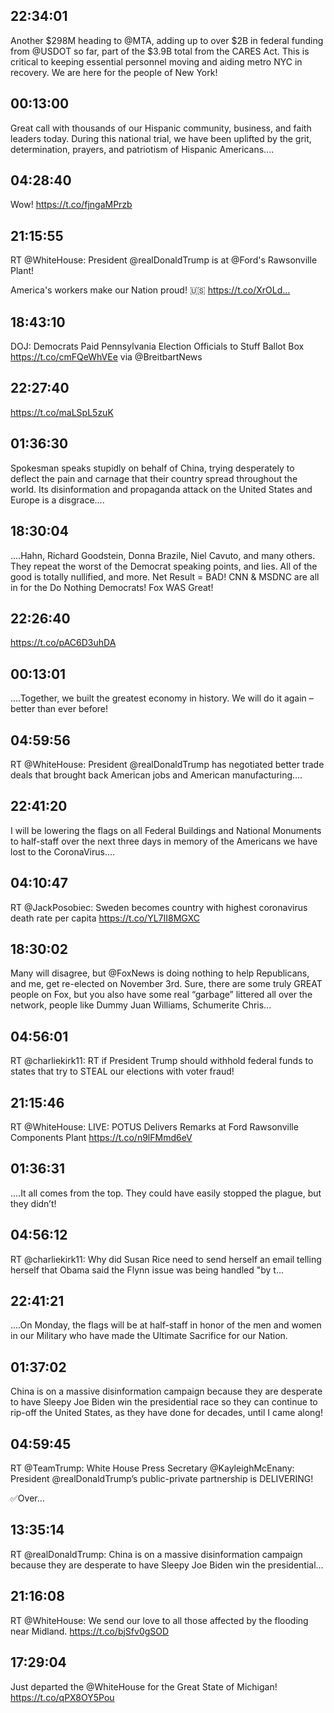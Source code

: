 ## 22:34:01
Another $298M heading to @MTA, adding up to over $2B in federal funding from @USDOT so far, part of the $3.9B total from the CARES Act. This is critical to keeping essential personnel moving and aiding metro NYC in recovery. We are here for the people of New York!
## 00:13:00
Great call with thousands of our Hispanic community, business, and faith leaders today. During this national trial, we have been uplifted by the grit, determination, prayers, and patriotism of Hispanic Americans....
## 04:28:40
Wow! https://t.co/fjngaMPrzb
## 21:15:55
RT @WhiteHouse: President @realDonaldTrump is at @Ford's Rawsonville Plant!

America's workers make our Nation proud! 🇺🇸 https://t.co/XrOLd…
## 18:43:10
DOJ: Democrats Paid Pennsylvania Election Officials to Stuff Ballot Box https://t.co/cmFQeWhVEe via @BreitbartNews
## 22:27:40
https://t.co/maLSpL5zuK
## 01:36:30
Spokesman speaks stupidly on behalf of China, trying desperately to deflect the pain and carnage that their country spread throughout the world. Its disinformation and propaganda attack on the United States and Europe is a disgrace....
## 18:30:04
....Hahn, Richard Goodstein, Donna Brazile, Niel Cavuto, and many others. They repeat the worst of the Democrat speaking points, and lies. All of the good is totally nullified, and more. Net Result = BAD! CNN &amp; MSDNC are all in for the Do Nothing Democrats! Fox WAS Great!
## 22:26:40
https://t.co/pAC6D3uhDA
## 00:13:01
....Together, we built the greatest economy in history. We will do it again – better than ever before!
## 04:59:56
RT @WhiteHouse: President @realDonaldTrump has negotiated better trade deals that brought back American jobs and American manufacturing.…
## 22:41:20
I will be lowering the flags on all Federal Buildings and National Monuments to half-staff over the next three days in memory of the Americans we have lost to the CoronaVirus....
## 04:10:47
RT @JackPosobiec: Sweden becomes country with highest coronavirus death rate per capita
https://t.co/YL7II8MGXC
## 18:30:02
Many will disagree, but @FoxNews is doing nothing to help Republicans, and me, get re-elected on November 3rd. Sure, there are some truly GREAT people on Fox, but you also have some real “garbage” littered all over the network, people like Dummy Juan Williams, Schumerite Chris...
## 04:56:01
RT @charliekirk11: RT if President Trump should withhold federal funds to states that try to STEAL our elections with voter fraud!
## 21:15:46
RT @WhiteHouse: LIVE: POTUS Delivers Remarks at Ford Rawsonville Components Plant https://t.co/n9lFMmd6eV
## 01:36:31
....It all comes from the top. They could have easily stopped the plague, but they didn’t!
## 04:56:12
RT @charliekirk11: Why did Susan Rice need to send herself an email telling herself that Obama said the Flynn issue was being handled "by t…
## 22:41:21
....On Monday, the flags will be at half-staff in honor of the men and women in our Military who have made the Ultimate Sacrifice for our Nation.
## 01:37:02
China is on a massive disinformation campaign because they are desperate to have Sleepy Joe Biden win the presidential race so they can continue to rip-off the United States, as they have done for decades, until I came along!
## 04:59:45
RT @TeamTrump: White House Press Secretary @KayleighMcEnany: President @realDonaldTrump’s public-private partnership is DELIVERING!

✅Over…
## 13:35:14
RT @realDonaldTrump: China is on a massive disinformation campaign because they are desperate to have Sleepy Joe Biden win the presidential…
## 21:16:08
RT @WhiteHouse: We send our love to all those affected by the flooding near Midland. https://t.co/bjSfv0gSOD
## 17:29:04
Just departed the @WhiteHouse for the Great State of Michigan! https://t.co/qPX8OY5Pou
